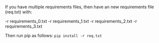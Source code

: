 If you have multiple requirements files, then have an new requirements
file (req.txt) with:

-r requirements_0.txt
-r requirements_1.txt
-r requirements_2.txt
-r requirements_3.txt

Then run pip as follows:
`pip install -r req.txt`

